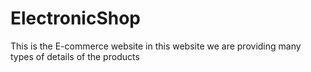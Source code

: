 # ElectronicShop
This is the E-commerce website in this website we are providing many types of details of the products

